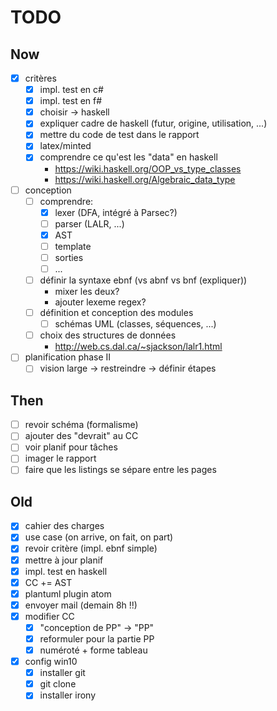 # TODO

## Now
- [x] critères
  - [x] impl. test en c#
  - [x] impl. test en f#
  - [x] choisir -> haskell
  - [x] expliquer cadre de haskell (futur, origine, utilisation, ...)
  - [x] mettre du code de test dans le rapport
  - [x] latex/minted
  - [x] comprendre ce qu'est les "data" en haskell
    - https://wiki.haskell.org/OOP_vs_type_classes
    - https://wiki.haskell.org/Algebraic_data_type
- [ ] conception
  - [ ] comprendre:
    - [x] lexer (DFA, intégré à Parsec?)
    - [ ] parser (LALR, ...)
    - [x] AST
    - [ ] template
    - [ ] sorties
    - [ ] ...
  - [ ] définir la syntaxe ebnf (vs abnf vs bnf (expliquer))
    - mixer les deux?
    - ajouter lexeme regex?
  - [ ] définition et conception des modules
    - [ ] schémas UML (classes, séquences, ...)
  - [ ] choix des structures de données
    - http://web.cs.dal.ca/~sjackson/lalr1.html
- [ ] planification phase II
  - [ ] vision large -> restreindre -> définir étapes

## Then
- [ ] revoir schéma (formalisme)
- [ ] ajouter des "devrait" au CC
- [ ] voir planif pour tâches
- [ ] imager le rapport
- [ ] faire que les listings se sépare entre les pages

## Old
- [x] cahier des charges
- [x] use case (on arrive, on fait, on part)
- [x] revoir critère (impl. ebnf simple)
- [x] mettre à jour planif
- [x] impl. test en haskell
- [x] CC += AST
- [x] plantuml plugin atom
- [x] envoyer mail (demain 8h !!)
- [x] modifier CC
  - [x] "conception de PP" -> "PP"
  - [x] reformuler pour la partie PP
  - [x] numéroté + forme tableau
- [x] config win10
  - [x] installer git
  - [x] git clone
  - [x] installer irony
